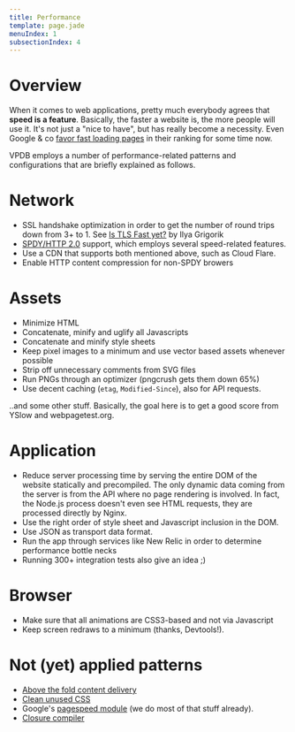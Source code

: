 ```yaml
---
title: Performance
template: page.jade
menuIndex: 1
subsectionIndex: 4
---
```


# Overview

When it comes to web applications, pretty much everybody agrees that **speed is
a feature**. Basically, the faster a website is, the more people will use it.
It's not just a "nice to have", but has really become a necessity. Even Google
& co [favor fast loading pages](http://www.stevesouders.com/blog/2010/04/09/google-adds-site-speed-to-search-ranking/)
in their ranking for some time now.

VPDB employs a number of performance-related patterns and configurations that
are briefly explained as follows.

# Network

* SSL handshake optimization in order to get the number of round trips down 
  from 3+ to 1. See [Is TLS Fast yet?](https://istlsfastyet.com/) by Ilya 
  Grigorik
* [SPDY/HTTP 2.0](https://developers.google.com/speed/spdy/) support, which 
  employs several speed-related features.
* Use a CDN that supports both mentioned above, such as Cloud Flare.
* Enable HTTP content compression for non-SPDY browers

# Assets

* Minimize HTML
* Concatenate, minify and uglify all Javascripts
* Concatenate and minify style sheets
* Keep pixel images to a minimum and use vector based assets whenever possible
* Strip off unnecessary comments from SVG files
* Run PNGs through an optimizer (pngcrush gets them down 65%)
* Use decent caching (`etag`, `Modified-Since`), also for API requests.

..and some other stuff. Basically, the goal here is to get a good score from 
YSlow and webpagetest.org.

# Application

* Reduce server processing time by serving the entire DOM of the website 
  statically and precompiled. The only dynamic data coming from the server is
  from the API where no page rendering is involved. In fact, the Node.js 
  process doesn't even see HTML requests, they are processed directly by Nginx.
* Use the right order of style sheet and Javascript inclusion in the DOM.
* Use JSON as transport data format.
* Run the app through services like New Relic in order to determine performance
  bottle necks
* Running 300+ integration tests also give an idea ;)

# Browser

* Make sure that all animations are CSS3-based and not via Javascript
* Keep screen redraws to a minimum (thanks, Devtools!).

# Not (yet) applied patterns

* [Above the fold content delivery](https://github.com/addyosmani/critical)
* [Clean unused CSS](https://github.com/addyosmani/grunt-uncss)
* Google's [pagespeed module](https://developers.google.com/speed/) (we do most
  of that stuff already).
* [Closure compiler](http://closure-compiler.appspot.com/home)